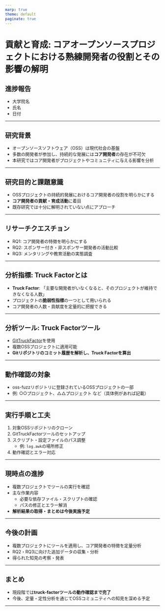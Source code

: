 ```yaml
---
marp: true
theme: default
paginate: true
---
```


# 貢献と育成: コアオープンソースプロジェクトにおける熟練開発者の役割とその影響の解明
## 進捗報告
- 大学院名
- 氏名
- 日付

---

## 研究背景

- オープンソースソフトウェア（OSS）は現代社会の基盤
- 多数の開発者が参加し、持続的な発展には**コア開発者**の存在が不可欠
- 本研究ではコア開発者がプロジェクトやコミュニティに与える影響を分析

---

## 研究目的と課題意識

- OSSプロジェクトの持続的発展におけるコア開発者の役割を明らかにする
- **コア開発者の貢献・育成活動**に着目
- 既存研究では十分に解明されていない点にアプローチ

---

## リサーチクエスチョン

- RQ1: コア開発者の特徴を明らかにする
- RQ2: スポンサー付き・非スポンサー開発者の活動比較
- RQ3: メンタリングや教育活動の実態調査

---

## 分析指標: Truck Factorとは

- **Truck Factor**: 「主要な開発者がいなくなると、そのプロジェクトが維持できなくなる人数」
- プロジェクトの**脆弱性指標**の一つとして用いられる
- コア開発者の人数・貢献度を定量的に把握できる

---

## 分析ツール: Truck Factorツール

- [GitTruckFactor](https://github.com/aserg-ufmg/git-truck-factor)を使用
- 複数OSSプロジェクトに適用可能
- **Gitリポジトリのコミット履歴を解析し、Truck Factorを算出**

---

## 動作確認の対象

- oss-fuzzリポジトリに登録されているOSSプロジェクトの一部
- 例: ○○プロジェクト、△△プロジェクト など（具体例があれば記載）

---

## 実行手順と工夫

1. 対象OSSリポジトリのクローン
2. GitTruckFactorツールのセットアップ
3. スクリプト・設定ファイルのパス調整  
   - 例: `log.awk`の場所修正
4. 動作確認とエラー対応

---

## 現時点の進捗

- 複数プロジェクトでツールの実行を確認
- 主な作業内容  
  - 必要な依存ファイル・スクリプトの確認
  - パスの修正とエラー解消
- **解析結果の取得・まとめは今後実施予定**

---

## 今後の計画

- 複数プロジェクトにツールを適用し、コア開発者の特徴を定量分析
- RQ2・RQ3に向けた追加データの収集・分析
- 得られた知見の考察・発表

---

## まとめ

- 現段階では**truck-factorツールの動作確認まで完了**
- 今後、定量・定性分析を通じてOSSコミュニティへの知見を深める予定

---
